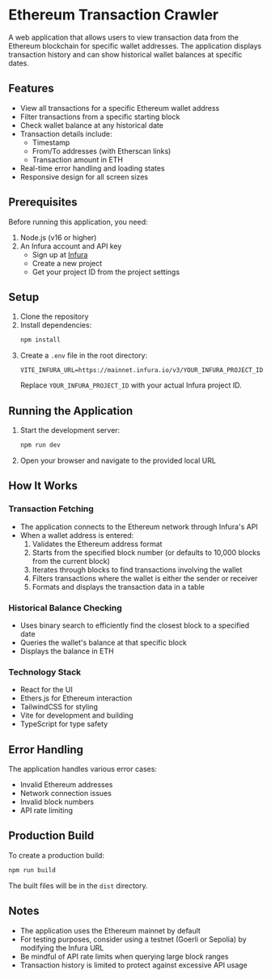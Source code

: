 # Ethereum Transaction Crawler

A web application that allows users to view transaction data from the Ethereum blockchain for specific wallet addresses. The application displays transaction history and can show historical wallet balances at specific dates.

## Features

- View all transactions for a specific Ethereum wallet address
- Filter transactions from a specific starting block
- Check wallet balance at any historical date
- Transaction details include:
  - Timestamp
  - From/To addresses (with Etherscan links)
  - Transaction amount in ETH
- Real-time error handling and loading states
- Responsive design for all screen sizes

## Prerequisites

Before running this application, you need:

1. Node.js (v16 or higher)
2. An Infura account and API key
   - Sign up at [Infura](https://infura.io)
   - Create a new project
   - Get your project ID from the project settings

## Setup

1. Clone the repository
2. Install dependencies:
   ```bash
   npm install
   ```
3. Create a `.env` file in the root directory:
   ```
   VITE_INFURA_URL=https://mainnet.infura.io/v3/YOUR_INFURA_PROJECT_ID
   ```
   Replace `YOUR_INFURA_PROJECT_ID` with your actual Infura project ID.

## Running the Application

1. Start the development server:
   ```bash
   npm run dev
   ```
2. Open your browser and navigate to the provided local URL

## How It Works

### Transaction Fetching
- The application connects to the Ethereum network through Infura's API
- When a wallet address is entered:
  1. Validates the Ethereum address format
  2. Starts from the specified block number (or defaults to 10,000 blocks from the current block)
  3. Iterates through blocks to find transactions involving the wallet
  4. Filters transactions where the wallet is either the sender or receiver
  5. Formats and displays the transaction data in a table

### Historical Balance Checking
- Uses binary search to efficiently find the closest block to a specified date
- Queries the wallet's balance at that specific block
- Displays the balance in ETH

### Technology Stack
- React for the UI
- Ethers.js for Ethereum interaction
- TailwindCSS for styling
- Vite for development and building
- TypeScript for type safety

## Error Handling

The application handles various error cases:
- Invalid Ethereum addresses
- Network connection issues
- Invalid block numbers
- API rate limiting

## Production Build

To create a production build:
```bash
npm run build
```

The built files will be in the `dist` directory.

## Notes

- The application uses the Ethereum mainnet by default
- For testing purposes, consider using a testnet (Goerli or Sepolia) by modifying the Infura URL
- Be mindful of API rate limits when querying large block ranges
- Transaction history is limited to protect against excessive API usage